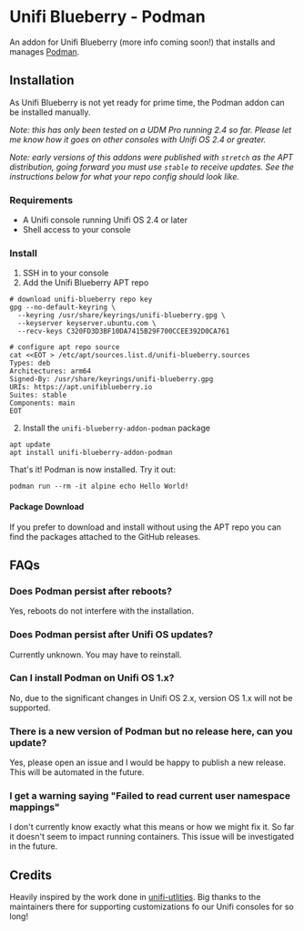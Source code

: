 # Unifi Blueberry - Podman

An addon for Unifi Blueberry (more info coming soon!) that installs and manages [Podman](https://podman.io/).

## Installation

As Unifi Blueberry is not yet ready for prime time, the Podman addon can be installed manually.

_Note: this has only been tested on a UDM Pro running 2.4 so far. Please let me know how it goes on other consoles with Unifi OS 2.4 or greater._

_Note: early versions of this addons were published with `stretch` as the APT distribution, going forward you must use `stable` to receive updates. See the instructions below for what your repo config should look like._

### Requirements

* A Unifi console running Unifi OS 2.4 or later
* Shell access to your console

### Install

1. SSH in to your console
2. Add the Unifi Blueberry APT repo
```shell
# download unifi-blueberry repo key
gpg --no-default-keyring \
  --keyring /usr/share/keyrings/unifi-blueberry.gpg \
  --keyserver keyserver.ubuntu.com \
  --recv-keys C320FD3D3BF10DA7415B29F700CCEE392D0CA761

# configure apt repo source
cat <<EOT > /etc/apt/sources.list.d/unifi-blueberry.sources
Types: deb
Architectures: arm64
Signed-By: /usr/share/keyrings/unifi-blueberry.gpg
URIs: https://apt.unifiblueberry.io
Suites: stable
Components: main
EOT
```
2. Install the `unifi-blueberry-addon-podman` package
```shell
apt update
apt install unifi-blueberry-addon-podman
```

That's it! Podman is now installed. Try it out:
```shell
podman run --rm -it alpine echo Hello World!
```

#### Package Download

If you prefer to download and install without using the APT repo you can find the packages attached to the GitHub releases.

## FAQs

### Does Podman persist after reboots?

Yes, reboots do not interfere with the installation.

### Does Podman persist after Unifi OS updates?

Currently unknown. You may have to reinstall.

### Can I install Podman on Unifi OS 1.x?

No, due to the significant changes in Unifi OS 2.x, version OS 1.x will not be supported.

### There is a new version of Podman but no release here, can you update?

Yes, please open an issue and I would be happy to publish a new release. This will be automated in the future.

### I get a warning saying "Failed to read current user namespace mappings"

I don't currently know exactly what this means or how we might fix it. So far it doesn't seem to impact running containers. This issue will be investigated in the future.


## Credits

Heavily inspired by the work done in [unifi-utlities](https://github.com/unifi-utilities/unifios-utilities). Big thanks to the maintainers there for supporting customizations fo our Unifi consoles for so long!
